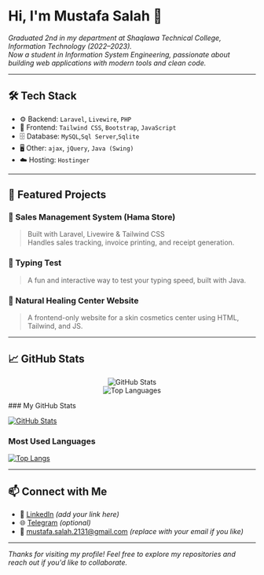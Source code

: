 <!--
  Header image: 1280x640
  You can upload an image to your repo and replace the link below
-->
<!-- <p align="center">
  <img src="https://via.placeholder.com/1280x640.png?text=Welcome+to+My+GitHub+Profile" alt="Profile Banner" />
</p> -->

# Hi, I'm Mustafa Salah 👋


_Graduated 2nd in my department at Shaqlawa Technical College, Information Technology (2022–2023)._  
_Now a student in Information System Engineering, passionate about building web applications with modern tools and clean code._


---

## 🛠 Tech Stack
- ⚙️ Backend: `Laravel`, `Livewire`, `PHP`
- 💅 Frontend: `Tailwind CSS`, `Bootstrap`, `JavaScript`
- 🗄️ Database: `MySQL`,`Sql Server`,`Sqlite`
- 🖥️ Other: `ajax`, `jQuery`, `Java (Swing)`
- ☁️ Hosting: `Hostinger`

---

## 📂 Featured Projects
### 🔹 Sales Management System (Hama Store)
> Built with Laravel, Livewire & Tailwind CSS  
Handles sales tracking, invoice printing, and receipt generation.

### 🔹 Typing Test
> A fun and interactive way to test your typing speed, built with Java.

### 🔹 Natural Healing Center Website
> A frontend-only website for a skin cosmetics center using HTML, Tailwind, and JS.

---

## 📈 GitHub Stats

<p align="center">
  <img src="https://github-readme-stats.vercel.app/api?username=mustafa-salah&show_icons=true&theme=radical" alt="GitHub Stats" />
  <br />
  <img src="https://github-readme-stats.vercel.app/api/top-langs/?username=mustafa-salah&layout=compact&theme=radical" alt="Top Languages" />
</p>
### My GitHub Stats

[![GitHub Stats](https://github-readme-stats.vercel.app/api?username=mustafa-salah-1&show_icons=true&theme=dark)](https://github.com/anuraghazra/github-readme-stats)

### Most Used Languages

[![Top Langs](https://github-readme-stats.vercel.app/api/top-langs/?username=mustafa-salah-1&layout=compact&theme=dark)](https://github.com/anuraghazra/github-readme-stats)

---

## 📫 Connect with Me

- 💼 [LinkedIn](https://www.linkedin.com/in/mustafa-salah-8299b332a?utm_source=share&utm_campaign=share_via&utm_content=profile&utm_medium=android_app) _(add your link here)_
- 🌐 [Telegram](https://t.me/m0_s1a) _(optional)_
- 📧 mustafa.salah.2131@gmail.com _(replace with your email if you like)_

---

_Thanks for visiting my profile! Feel free to explore my repositories and reach out if you'd like to collaborate._

